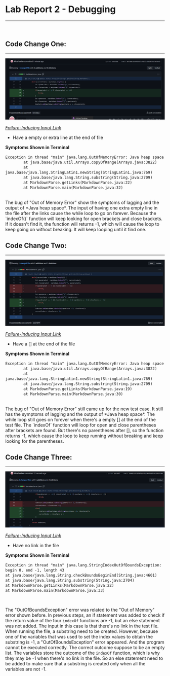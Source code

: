 # Lab Report 2 - Debugging
---
<br/>

## Code Change One:
---
![code change 1](Code_Change_1.png)

[*Failure-Inducing Input Link*](https://github.com/AliceFeather/markdown-parser/blob/main/test-file.md)
- Have a empty or extra line at the end of file

**Symptoms Shown in Terminal**
```
Exception in thread "main" java.lang.OutOfMemoryError: Java heap space      
        at java.base/java.util.Arrays.copyOfRange(Arrays.java:3822)
        at java.base/java.lang.StringLatin1.newString(StringLatin1.java:769)
        at java.base/java.lang.String.substring(String.java:2709)
        at MarkdownParse.getLinks(MarkdownParse.java:22)
        at MarkdownParse.main(MarkdownParse.java:32)
```
<br/>
The bug of "Out of Memory Error" show the symptoms of lagging and the output of *Java heap space*. The input of having one extra empty line in the file after the links cause the while loop to go on forever. Because the `indexOf()` function will keep looking for open brackets and close brackets. If it doesn't find it, the function will returns -1, which will cause the loop to keep going on without breaking. It will keep looping until it find one.

<br/>

## Code Change Two:
---
![Code Change 2](Code_Change_2.png)

[*Failure-Inducing Input Link*](https://github.com/AliceFeather/markdown-parser/blob/main/new-test-file.md)
- Have a [] at the end of the file

**Symptoms Shown in Terminal**
```
Exception in thread "main" java.lang.OutOfMemoryError: Java heap space
        at java.base/java.util.Arrays.copyOfRange(Arrays.java:3822)
        at java.base/java.lang.StringLatin1.newString(StringLatin1.java:769)
        at java.base/java.lang.String.substring(String.java:2709)
        at MarkdownParse.getLinks(MarkdownParse.java:19)
        at MarkdownParse.main(MarkdownParse.java:30)
```
<br/>
The bug of "Out of Memory Error" still came up for the new test case. It still has the symptoms of lagging and the output of *Java heap space*. The while loop still goes on forever when there's a empty [] at the end of the test file. The `indexOf` function will loop for open and close parentheses after brackets are found. But there's no parentheses after [], so the function returns -1, which cause the loop to keep running without breaking and keep looking for the parentheses.

<br/>

## Code Change Three:
---
![Code Change 3](Code_Change_3.png)

[*Failure-Inducing Input Link*](https://github.com/AliceFeather/markdown-parser/blob/main/lab_part5.md)
- Have no link in the file

**Symptoms Shown in Terminal**
```
Exception in thread "main" java.lang.StringIndexOutOfBoundsException: begin 0, end -1, length 43
at java.base/java.lang.String.checkBoundsBeginEnd(String.java:4601)
at java.base/java.lang.String.substring(String.java:2704)
at MarkdownParse.getLinks(MarkdownParse.java:22)
at MarkdownParse.main(MarkdownParse.java:33)
```
<br/>

The "OutOfBoundsException" error was related to the "Out of Memory" error shown before. In previous steps, an if statement was added to check if the return value of the four `indexOf` functions are -1, but an else statement was not added. The input in this case is that there's no link in the test file. When running the file, a substring need to be created. However, because one of the variables that was used to set the index values to obtain the substring is -1, a "OutOfBoundsException" error appeared. And the program cannot be executed correctly. The correct outcome suppose to be an empty list. The variables store the outcome of the `indexOf` function, which is why they may be -1 when there's no link in the file. So an else statement need to be added to make sure that a substring is created only when all the variables are not -1.


